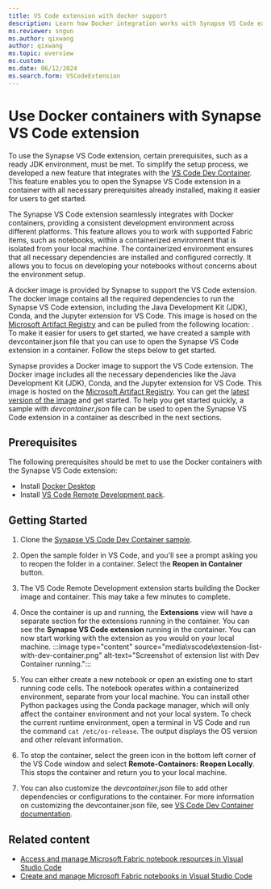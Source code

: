 ```yaml
---
title: VS Code extension with docker support
description: Learn how Docker integration works with Synapse VS Code extension. It gives a containerized environment with all the dependencies installed and configured.
ms.reviewer: sngun
ms.author: qixwang
author: qixwang
ms.topic: overview
ms.custom:
ms.date: 06/12/2024
ms.search.form: VSCodeExtension
---
```


# Use Docker containers with Synapse VS Code extension

To use the Synapse VS Code extension, certain prerequisites, such as a ready JDK environment, must be met. To simplify the setup process, we developed a new feature that integrates with the [VS Code Dev Container](https://code.visualstudio.com/docs/devcontainers/containers). This feature enables you to open the Synapse VS Code extension in a container with all necessary prerequisites already installed, making it easier for users to get started.

The Synapse VS Code extension seamlessly integrates with Docker containers, providing a consistent development environment across different platforms. This feature allows you to work with supported Fabric items, such as notebooks, within a containerized environment that is isolated from your local machine. The containerized environment ensures that all necessary dependencies are installed and configured correctly. It allows you to focus on developing your notebooks without concerns about the environment setup.

A docker image is provided by Synapse to support the VS Code extension. The docker image contains all the required dependencies to run the Synapse VS Code extension, including the Java Development Kit (JDK), Conda, and the Jupyter extension for VS Code. This image is hosed on the [Microsoft Artifact Registry](https://mcr.microsoft.com/en-us/product/msfabric/synapsevscode/fabric-synapse-vscode/about) and can be pulled from the following location: . To make it easier for users to get started, we have created a sample with devcontainer.json file that you can use to open the Synapse VS Code extension in a container. Follow the steps below to get started.

Synapse provides a Docker image to support the VS Code extension. The Docker image includes all the necessary dependencies like the Java Development Kit (JDK), Conda, and the Jupyter extension for VS Code. This image is hosted on the [Microsoft Artifact Registry](https://mcr.microsoft.com/en-us/product/msfabric/synapsevscode/fabric-synapse-vscode/about). You can get the [latest version of the image](mcr.microsoft.com/msfabric/synapsevscode/fabric-synapse-vscode:latest) and get started. To help you get started quickly, a sample with *devcontainer.json* file can be used to open the Synapse VS Code extension in a container as described in the next sections.

## Prerequisites

The following prerequisites should be met to use the Docker containers with the Synapse VS Code extension:

- Install [Docker Desktop](https://www.docker.com/products/docker-desktop)
- Install [VS Code Remote Development pack](https://marketplace.visualstudio.com/items?itemName=ms-vscode-remote.vscode-remote-extensionpack).

## Getting Started

1. Clone the [Synapse VS Code Dev Container sample](https://github.com/microsoft/SynapseVSCode/tree/main/samples/.devcontainer).

1. Open the sample folder in VS Code, and you'll see a prompt asking you to reopen the folder in a container. Select the **Reopen in Container** button.

1. The VS Code Remote Development extension starts building the Docker image and container. This may take a few minutes to complete.

1. Once the container is up and running, the **Extensions** view will have a separate section for the extensions running in the container. You can see the **Synapse VS Code extension** running in the container. You can now start working with the extension as you would on your local machine.
   :::image type="content" source="media\vscode\extension-list-with-dev-container.png" alt-text="Screenshot of extension list with Dev Container running.":::

1. You can either create a new notebook or open an existing one to start running code cells. The notebook operates within a containerized environment, separate from your local machine. You can install other Python packages using the Conda package manager, which will only affect the container environment and not your local system. To check the current runtime environment, open a terminal in VS Code and run the command `cat /etc/os-release`. The output displays the OS version and other relevant information.

1. To stop the container, select the green icon in the bottom left corner of the VS Code window and select **Remote-Containers: Reopen Locally**. This stops the container and return you to your local machine.

1. You can also customize the *devcontainer.json* file to add other dependencies or configurations to the container. For more information on customizing the devcontainer.json file, see [VS Code Dev Container documentation](https://code.visualstudio.com/docs/remote/containers).

## Related content

- [Access and manage Microsoft Fabric notebook resources in Visual Studio Code](author-notebook-resource-with-vs-code.md)
- [Create and manage Microsoft Fabric notebooks in Visual Studio Code](author-notebook-with-vs-code.md)
